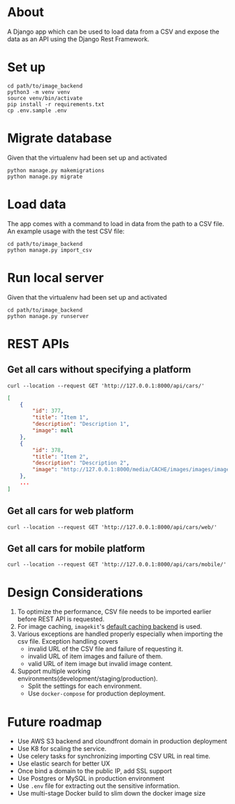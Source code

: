 # About
A Django app  which can be used to load data from a CSV and expose the data as an API using the Django Rest Framework.

# Set up
```shell
cd path/to/image_backend
python3 -m venv venv
source venv/bin/activate
pip install -r requirements.txt
cp .env.sample .env
```

# Migrate database
Given that the virtualenv had been set up and activated
```shell
python manage.py makemigrations
python manage.py migrate
```

# Load data
The app comes with a command to load in data from the path to a CSV file. An example usage with the test CSV file:
```shell
cd path/to/image_backend
python manage.py import_csv
```

# Run local server
Given that the virtualenv had been set up and activated
```shell
cd path/to/image_backend
python manage.py runserver
```

# REST APIs
## Get all cars without specifying a platform
```shell
curl --location --request GET 'http://127.0.0.1:8000/api/cars/'
```
```json
[
    {
        "id": 377,
        "title": "Item 1",
        "description": "Description 1",
        "image": null
    },
    {
        "id": 378,
        "title": "Item 2",
        "description": "Description 2",
        "image": "http://127.0.0.1:8000/media/CACHE/images/images/image_378/c98dd104e7926f6bf7f7f4d178a055da.jpg"
    },
    ...
]
```

## Get all cars for web platform
```shell
curl --location --request GET 'http://127.0.0.1:8000/api/cars/web/'
```

## Get all cars for mobile platform
```shell
curl --location --request GET 'http://127.0.0.1:8000/api/cars/mobile/'
```

# Design Considerations
1. To optimize the performance, CSV file needs to be imported earlier before REST API is requested.
2. For image caching, `imagekit`'s [default caching backend](https://django-imagekit.readthedocs.io/en/latest/caching.html) is used.
3. Various exceptions are handled properly especially when importing the csv file. Exception handling covers
   * invalid URL of the CSV file and failure of requesting it.
   * invalid URL of item images and failure of them.
   * valid URL of item image but invalid image content.
4. Support multiple working environments(development/staging/production).
   * Split the settings for each environment.
   * Use `docker-compose` for production deployment.

# Future roadmap
* Use AWS S3 backend and cloundfront domain in production deployment
* Use K8 for scaling the service.
* Use celery tasks for synchronizing importing CSV URL in real time.
* Use elastic search for better UX
* Once bind a domain to the public IP, add SSL support
* Use Postgres or MySQL in production environment
* Use `.env` file for extracting out the sensitive information.
* Use multi-stage Docker build to slim down the docker image size
